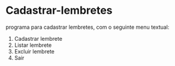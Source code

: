 # Cadastrar-lembretes
programa para cadastrar lembretes, com o seguinte menu textual: 
1. Cadastrar lembrete 
2. Listar lembrete 
3. Excluir lembrete 
4. Sair
